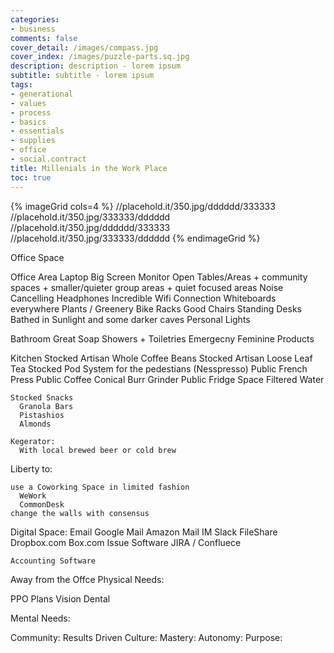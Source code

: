 ```yaml
---
categories:
- business
comments: false
cover_detail: /images/compass.jpg
cover_index: /images/puzzle-parts.sq.jpg
description: description - lorem ipsum
subtitle: subtitle - lorem ipsum
tags:
- generational
- values
- process
- basics
- essentials
- supplies
- office
- social.contract
title: Millenials in the Work Place
toc: true
---
```



{% imageGrid cols=4 %}
//placehold.it/350.jpg/dddddd/333333
//placehold.it/350.jpg/333333/dddddd
//placehold.it/350.jpg/dddddd/333333
//placehold.it/350.jpg/333333/dddddd
{% endimageGrid %}

Office Space

  Office Area
    Laptop
    Big Screen Monitor
    Open Tables/Areas + community spaces + smaller/quieter group areas +  quiet focused areas
    Noise Cancelling Headphones
    Incredible Wifi Connection
    Whiteboards everywhere
    Plants / Greenery
    Bike Racks
    Good Chairs
    Standing Desks
    Bathed in Sunlight
      and some darker caves
    Personal Lights

  Bathroom
    Great Soap
    Showers + Toiletries
    Emergecny Feminine Products

  Kitchen
    Stocked Artisan Whole Coffee Beans
    Stocked Artisan Loose Leaf Tea
    Stocked Pod System for the pedestians (Nesspresso)
    Public French Press
    Public Coffee Conical Burr Grinder
    Public Fridge Space
    Filtered Water

    Stocked Snacks
      Granola Bars
      Pistashios
      Almonds

    Kegerator:
      With local brewed beer or cold brew

  Liberty to:

    use a Coworking Space in limited fashion
      WeWork
      CommonDesk
    change the walls with consensus

  Digital Space:
    Email
      Google Mail
      Amazon Mail
    IM
      Slack
    FileShare
      Dropbox.com
      Box.com
    Issue Software
      JIRA / Confluece

    Accounting Software

Away from the Offce Physical Needs:
  
  PPO Plans
  Vision
  Dental

Mental Needs:

  Community:
  Results Driven Culture:
  Mastery:
  Autonomy:
  Purpose:
  